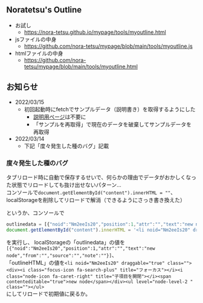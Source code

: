 ## Noratetsu's Outline

- お試し
  - https://nora-tetsu.github.io/mypage/tools/myoutline.html
- jsファイルの中身
  - https://github.com/nora-tetsu/mypage/blob/main/tools/myoutline.js
- htmlファイルの中身
  - https://github.com/nora-tetsu/mypage/blob/main/tools/myoutline.html


## お知らせ

- 2022/03/15
  - 初回起動時にfetchでサンプルデータ（説明書き）を取得するようにした
    - [説明用ページ](https://nora-tetsu.github.io/mypage/tools/myoutline_sample.html)は不要に
    - 「サンプルを再取得」で現在のデータを破棄してサンプルデータを再取得
- 2022/03/14
  - 下記「度々発生した種のバグ」記載


### 度々発生した種のバグ

タブリロード時に自動で保存するせいで、何らかの理由でデータがおかしくなった状態でリロードしても抜け出せないパターン…  
コンソールで`document.getElementById("content").innerHTML = ""`、localStorageを削除してリロードで解消（できるようにさっき書き換えた）

というか、コンソールで
```js
outlinedata = [{"noid":"Nm2eeIs20","position":1,"attr":"","text":"new node","from":"","source":"","note":""}];
document.getElementById("content").innerHTML = '<li noid="Nm2eeIs20" draggable="true" class=""><div><i class="focus-icon fa-search-plus" title="フォーカス"></i><i class="node-icon fa-caret-right" title="子項目を開閉"></i><span contenteditable="true">new node</span></div><ul level="node-level-2 " class=""></ul>'
```
を実行し、
localStorageの「outlinedata」の値を`[{"noid":"Nm2eeIs20","position":1,"attr":"","text":"new node","from":"","source":"","note":""}]`、  
「outlineHTML」の値を`<li noid="Nm2eeIs20" draggable="true" class=""><div><i class="focus-icon fa-search-plus" title="フォーカス"></i><i class="node-icon fa-caret-right" title="子項目を開閉"></i><span contenteditable="true">new node</span></div><ul level="node-level-2 " class=""></ul>`  
にしてリロードで初期値に戻るか。
